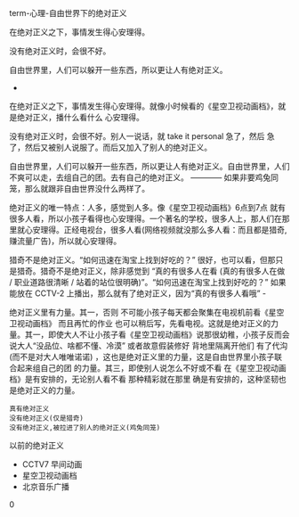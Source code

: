 
term-心理-自由世界下的绝对正义

在绝对正义之下，事情发生得心安理得。

没有绝对正义时，会很不好。

自由世界里，人们可以躲开一些东西，所以更让人有绝对正义。


-

在绝对正义之下，事情发生得心安理得。就像小时候看的《星空卫视动画档》，就是绝对正义，播什么看什么 心安理得。

没有绝对正义时，会很不好。别人一说话，就 take it personal 急了，然后 急了，然后又被别人说服了。而后又加入了别人的绝对正义。

自由世界里，人们可以躲开一些东西，所以更让人有绝对正义。自由世界里，人们不爽可以走，去组自己的团。去有自己的绝对正义。 ———— 如果非要鸡兔同笼，那么就跟非自由世界没什么两样了。

绝对正义的唯一特点：人多，感觉到人多。像《星空卫视动画档》6点到7点 就有很多人看，所以小孩子看得也心安理得。一个著名的学校，很多人上，那人们在那里就心安理得。正经电视台，很多人看(网络视频就没那么多人看：而且都是猎奇,赚流量广告)，所以就心安理得。

猎奇不是绝对正义。“如何迅速在淘宝上找到好吃的？” 很好，也可以看，但那只是猎奇。猎奇不是绝对正义，除非感觉到 “真的有很多人在看 (真的有很多人在做 / 职业道路很清晰 / 站着的站位很明确)”。“如何迅速在淘宝上找到好吃的？” 如果能放在 CCTV-2 上播出，那么就有了绝对正义，因为“真的有很多人看哦” -

绝对正义里有力量。其一，否则 不可能小孩子每天都会聚集在电视机前看《星空卫视动画档》 而且再忙的作业 也可以稍后写，先看电视。这就是绝对正义的力量。其一，即使大人不让小孩子看《星空卫视动画档》说那很幼稚，小孩子反而会说大人“没品位、啥都不懂、冷漠” 或者故意假装修好 背地里隔离开他们 有了代沟 (而不是对大人唯唯诺诺) ，这也是绝对正义里的力量，这是自由世界里小孩子联合起来组自己的团 的力量。其三，即使别人说怎么不好或不看 在《星空卫视动画档》是有安排的，无论别人看不看 那种精彩就在那里 确是有安排的，这种坚韧也是绝对正义的力量。

```
真有绝对正义
没有绝对正义(仅是猎奇)
没有绝对正义,被拉进了别人的绝对正义(鸡兔同笼)
```

以前的绝对正义
- CCTV7 早间动画
- 星空卫视动画档
- 北京音乐广播

0
